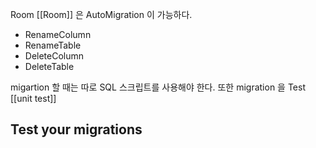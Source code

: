 Room [[Room]] 은 AutoMigration 이 가능하다. 
- RenameColumn
- RenameTable
- DeleteColumn
- DeleteTable

migartion 할 때는 따로 SQL 스크립트를 사용해야 한다. 또한 migration 을 Test [[unit test]] 

## Test your migrations

